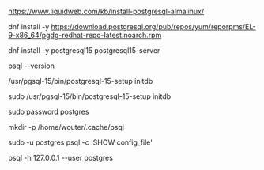 https://www.liquidweb.com/kb/install-postgresql-almalinux/



dnf install -y https://download.postgresql.org/pub/repos/yum/reporpms/EL-9-x86_64/pgdg-redhat-repo-latest.noarch.rpm

dnf install -y postgresql15 postgresql15-server



psql --version

/usr/pgsql-15/bin/postgresql-15-setup initdb



 sudo /usr/pgsql-15/bin/postgresql-15-setup initdb

sudo password postgres


mkdir -p /home/wouter/.cache/psql

sudo -u postgres psql -c 'SHOW config_file'

 psql -h 127.0.0.1 --user postgres
